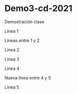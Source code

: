 # Demo3-cd-2021
Demostración clase

Linea 1

Lineas entre 1 y 2

Linea 2 

Linea 3

Linea 4

Nueva linea entre 4 y 5

Linea 5

